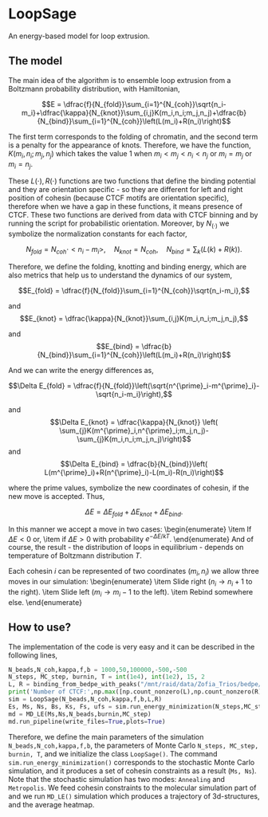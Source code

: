 # LoopSage
An energy-based model for loop extrusion.

## The model

The main idea of the algorithm is to ensemble loop extrusion from a Boltzmann probability distribution, with Hamiltonian,

$$E = \dfrac{f}{N_{fold}}\sum_{i=1}^{N_{coh}}\sqrt{n_i-m_i}+\dfrac{\kappa}{N_{knot}}\sum_{i,j}K(m_i,n_i;m_j,n_j)+\dfrac{b}{N_{bind}}\sum_{i=1}^{N_{coh}}\left(L(m_i)+R(n_i)\right)$$

The first term corresponds to the folding of chromatin, and the second term is a penalty for the appearance of knots. Therefore, we have the function,
$K(m_i,n_i;m_j,n_j)$ which takes the value 1 when $m_i<m_j<n_i<n_j$ or $m_i=m_j$ or $m_{i}=n_{j}$.

These $L(\cdot), R(\cdot)$ functions are two functions that define the binding potential and they are orientation specific - so they are different for left and right position of cohesin (because CTCF motifs are orientation specific), therefore when we have a gap in these functions, it means presence of CTCF. These two functions are derived from data with CTCF binning and by running the script for probabilistic orientation. Moreover, by $N_{(\cdot)}$ we symbolize the normalization constants for each factor,

$$N_{fold}=N_{coh}\cdot <n_i-m_i>,\quad N_{knot}=N_{coh},\quad N_{bind}=\sum_{k}\left(L(k)+R(k)\right).$$

Therefore, we define the folding, knotting and binding energy, which are also metrics that help us to understand the dynamics of our system,

$$E_{fold} = \dfrac{f}{N_{fold}}\sum_{i=1}^{N_{coh}}\sqrt{n_i-m_i},$$

and
$$E_{knot} = \dfrac{\kappa}{N_{knot}}\sum_{i,j}K(m_i,n_i;m_j,n_j),$$

and
$$E_{bind} = \dfrac{b}{N_{bind}}\sum_{i=1}^{N_{coh}}\left(L(m_i)+R(n_i)\right)$$

And we can write the energy differences as,

$$\Delta E_{fold} = \dfrac{f}{N_{fold}}\left(\sqrt{n^{\prime}_i-m^{\prime}_i}-\sqrt{n_i-m_i}\right),$$

and
$$\Delta E_{knot} = \dfrac{\kappa}{N_{knot}} \left( \sum_{j}K(m^{\prime}_i,n^{\prime}_i;m_j,n_j)-\sum_{j}K(m_i,n_i;m_j,n_j)\right)$$
and
$$\Delta E_{bind} = \dfrac{b}{N_{bind}}\left( L(m^{\prime}_i)+R(n^{\prime}_i)-L(m_i)-R(n_i)\right)$$

where the prime values, symbolize the new coordinates of cohesin, if the new move is accepted. Thus,

$$\Delta E = \Delta E_{fold}+\Delta E_{knot}+\Delta E_{bind}.$$

In this manner we accept a move in two cases:
\begin{enumerate}
    \item If $\Delta E<0$ or,
    \item if $\Delta E>0$ with probability $e^{-\Delta E/kT}$.
\end{enumerate}
And of course, the result - the distribution of loops in equilibrium -  depends on temperature of Boltzmann distribution $T$.

Each cohesin $i$ can be represented of two coordinates $(m_{i},n_{i})$ we allow three moves in our simulation:
\begin{enumerate}
    \item Slide right ($n_i\rightarrow n_i+1$ to the right).
    \item Slide left ($m_i\rightarrow m_i-1$ to the left).
    \item Rebind somewhere else.
\end{enumerate}

## How to use?

The implementation of the code is very easy and it can be described in the following lines,

```python
N_beads,N_coh,kappa,f,b = 1000,50,100000,-500,-500
N_steps, MC_step, burnin, T = int(1e4), int(1e2), 15, 2
L, R = binding_from_bedpe_with_peaks("/mnt/raid/data/Zofia_Trios/bedpe/hg00731_CTCF_pulled_2.bedpe",N_beads,[212520553-50000,213377421+50000],'chr2',False)
print('Number of CTCF:',np.max([np.count_nonzero(L),np.count_nonzero(R)]))
sim = LoopSage(N_beads,N_coh,kappa,f,b,L,R)
Es, Ms, Ns, Bs, Ks, Fs, ufs = sim.run_energy_minimization(N_steps,MC_step,burnin,T,mode='Annealing',viz=True,vid=True)
md = MD_LE(Ms,Ns,N_beads,burnin,MC_step)
md.run_pipeline(write_files=True,plots=True)
```

Therefore, we define the main parameters of the simulation `N_beads,N_coh,kappa,f,b`, the parameters of Monte Carlo `N_steps, MC_step, burnin, T`, and we initialize the class `LoopSage()`. The command `sim.run_energy_minimization()` corresponds to the stochastic Monte Carlo simulation, and it produces a set of cohesin constraints as a result (`Ms, Ns`). Note that the stochastic simulation has two modes: `Annealing` and `Metropolis`. We feed cohesin constraints to the molecular simulation part of and we run `MD_LE()` simulation which produces a trajectory of 3d-structures, and the average heatmap.
